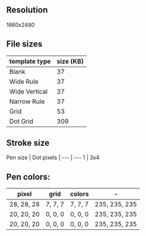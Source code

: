## Resolution

1860x2480

## File sizes

template type | size (KB)
--- | ---
Blank | 37
Wide Rule | 37
Wide Vertical | 37
Narrow Rule | 37
Grid | 53
Dot Grid | 309

## Stroke size

Pen
size | Dot pixels |
--- | ---
1 | 3x4


## Pen colors:

pixel | grid | colors | -
--- | --- | --- | ---
28, 28, 28 | 7, 7, 7 | 7, 7, 7 | 235, 235, 235
20, 20, 20 | 0, 0, 0 | 0, 0, 0 | 235, 235, 235
20, 20, 20 | 0, 0, 0 | 0, 0, 0 | 235, 235, 235

